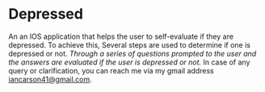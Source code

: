 # Depressed
An an IOS application that helps the user to self-evaluate if they are depressed.
To achieve this, Several steps are used to determine if one is depressed or not. 
*Through a series of questions prompted to the user and the answers are evaluated if the user is depressed or not.*
In case of any query or clarification, you can reach me via my gmail address iancarson41@gmail.com.
